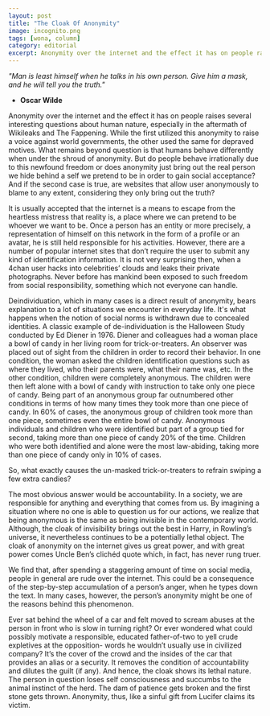 ```yaml
---
layout: post
title: "The Cloak Of Anonymity"
image: incognito.png
tags: [wona, column]
category: editorial
excerpt: Anonymity over the internet and the effect it has on people raises several interesting questions about human nature, especially in the aftermath of Wikileaks and The Fappening. While the first utilized this anonymity to raise a voice against world governments, the other used the same for depraved motives.
---
```

_"Man is least himself when he talks in his own person. Give him a mask, and he will tell you the truth."_

- __Oscar Wilde__

Anonymity over the internet and the effect it has on people raises several interesting questions about human nature, especially in the aftermath of Wikileaks and The Fappening. While the first utilized this anonymity to raise a voice against world governments, the other used the same for depraved motives. What remains beyond question is that humans behave differently when under the shroud of anonymity. But do people behave irrationally due to this newfound freedom or does anonymity just bring out the real person we hide behind a self we pretend to be in order to gain social acceptance? And if the second case is true, are websites that allow user anonymously to blame to any extent, considering they only bring out the truth?

It is usually accepted that the internet is a means to escape from the heartless mistress that reality is, a place where we can pretend to be whoever we want to be. Once a person has an entity or more precisely, a representation of himself on this network in the form of a profile or an avatar, he is still held responsible for his activities. However, there are a number of popular internet sites that don’t require the user to submit any kind of identification information. It is not very surprising then, when a 4chan user hacks into celebrities’ clouds and leaks their private photographs. Never before has mankind been exposed to such freedom from social responsibility, something which not everyone can handle.

Deindividuation, which in many cases is a direct result of anonymity, bears explanation to a lot of situations we encounter in everyday life. It's what happens when the notion of social norms is withdrawn due to concealed identities. A classic  example of de-individuation is the Halloween Study conducted by Ed Diener in 1976. Diener and colleagues had a woman place a bowl of candy in her living room for trick-or-treaters. An observer was placed out of sight from the children in order to record their behavior. In one condition, the woman asked the children identification questions such as where they lived, who their parents were, what their name was, etc. In the other condition, children were completely anonymous. The children were then left alone with a bowl of candy with instruction to take only one piece of candy. Being part of an anonymous group far outnumbered other conditions in terms of how many times they took more than one piece of candy. In 60% of cases, the anonymous group of children took more than one piece, sometimes even the entire bowl of candy. Anonymous individuals and children who were identified but part of a group tied for second, taking more than one piece of candy 20% of the time. Children who were both identified and alone were the most law-abiding, taking more than one piece of candy only in 10% of cases.

So, what exactly causes the un-masked trick-or-treaters to refrain swiping a few extra candies?

The most obvious answer would be accountability. In a society, we are responsible for anything and everything that comes from us. By imagining a situation where no one is able to question us for our actions, we realize that being anonymous is the same as being invisible in the contemporary world. Although, the cloak of invisibility brings out the best in Harry, in Rowling’s universe, it nevertheless continues to be a potentially lethal object. The cloak of anonymity on the internet gives us great power, and with great power comes Uncle Ben’s clichéd quote which, in fact, has never rung truer.

We find that, after spending a staggering amount of time on social media, people in general are rude over the internet. This could be a consequence of the step-by-step accumulation of a person’s anger, when he types down the text. In many cases, however, the person’s anonymity might be one of the reasons behind this phenomenon.  

Ever sat behind the wheel of a car and felt moved to scream abuses at the person in front who is slow in turning right? Or ever wondered what could possibly motivate a responsible, educated father-of-two to yell crude expletives at the opposition- words he wouldn’t usually use in civilized company? It’s the cover of the crowd and the insides of the car that provides an alias or a security. It removes the condition of accountability and dilutes the guilt (if any). And hence, the cloak shows its lethal nature. The person in question loses self consciousness and succumbs to the animal instinct of the herd. The dam of patience gets broken and the first stone gets thrown. Anonymity, thus, like a sinful gift from Lucifer claims its victim. 